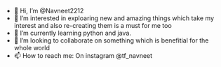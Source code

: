 - 👋 Hi, I’m @Navneet2212
- 👀 I’m interested in exploaring new and amazing things which take my interest and also re-creating them is a must for me too
- 🌱 I’m currently learning python and java.
- 💞️ I’m looking to collaborate on something which is benefitial for the whole world
- 📫 How to reach me: On instagram @tf_navneet

<!---
Navneet2212/Navneet2212 is a ✨ special ✨ repository because its `README.md` (this file) appears on your GitHub profile.
You can click the Preview link to take a look at your changes.
--->
